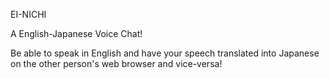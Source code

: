 EI-NICHI 

A English-Japanese Voice Chat!

Be able to speak in English and have your speech translated into Japanese on the other person's web browser and vice-versa!
